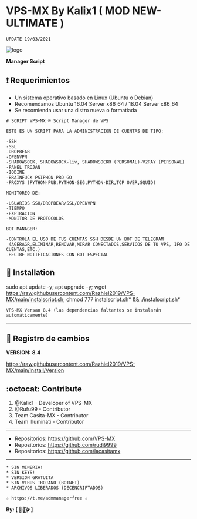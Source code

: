 # VPS-MX By Kalix1 ( MOD NEW-ULTIMATE )
```
UPDATE 19/03/2021
```

![logo](https://github.com/Razhiel2019/VPS-MX/blob/main/Imagenes/NEW-ULTIMATE-VPS-MX-8.4.png)

**Manager Script**

## :heavy_exclamation_mark: Requerimientos

* Un sistema operativo basado en Linux (Ubuntu o Debian) 
* Recomendamos Ubuntu 16.04 Server x86_64 / 18.04 Server x86_64
* Se recomienda usar una distro nueva o formatiada

```
# SCRIPT VPS•MX ® Script Manager de VPS

ESTE ES UN SCRIPT PARA LA ADMINISTRACION DE CUENTAS DE TIPO:

-SSH
-SSL
-DROPBEAR
-OPENVPN
-SHADOWSOCK, SHADOWSOCK-liv, SHADOWSOCKR (PERSONAL)-V2RAY (PERSONAL)
-PANEL TROJAN
-IODINE
-BRAINFUCK PSIPHON PRO GO
-PROXYS (PYTHON-PUB,PYTHON-SEG,PYTHON-DIR,TCP OVER,SQUID)

MONITOREO DE:

-USUARIOS SSH/DROPBEAR/SSL/OPENVPN
-TIEMPO
-EXPIRACION
-MONITOR DE PROTOCOLOS

BOT MANAGER:

-CONTROLA EL USO DE TUS CUENTAS SSH DESDE UN BOT DE TELEGRAM
 (AGERAGR,ELIMINAR,RENOVAR,MIRAR CONECTADOS,SERVICOS DE TU VPS, IFO DE CUENTAS,ETC.)
-RECIBE NOTIFICACIONES CON BOT ESPECIAL
```

## :book: Installation

sudo apt update -y; apt upgrade -y; wget https://raw.githubusercontent.com/Razhiel2019/VPS-MX/main/instalscript.sh; chmod 777 instalscript.sh* && ./instalscript.sh*

```
VPS-MX Versao 8.4 (las dependencias faltantes se instalarán automáticamente)
```
-------------------------------------------------------------------------------

## :scroll: Registro de cambios

**VERSION: 8.4**

https://raw.githubusercontent.com/Razhiel2019/VPS-MX/main/Install/Version

## :octocat: Contribute

1. @Kalix1 - Developer of VPS-MX
2. @Rufu99 - Contributor
3. Team Casita-MX - Contributor
4. Team Illuminati - Contributor

-------------------------------------------------------------------------------
* Repositorios: https://github.com/VPS-MX
* Repositorios: https://github.com/rudi9999
* Repositorios: https://github.com/lacasitamx
-------------------------------------------------------------------------------

```
* SIN MINERIA! 
* SIN KEYS! 
* VERSION GRATUITA 
* SIN VIRUS TROJANO (BOTNET) 
* ARCHIVOS LIBERADOS (DECENCRIPTADOS)
```

```
☆ https://t.me/admmanagerfree ☆
```

**By: [  ⃘⃤꙰✰ ]**